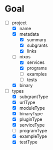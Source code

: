 # Goal

- [ ] project
  - [x] name
  - [x] metadata
    - [x] summary
    - [x] subgrants
    - [x] links
  - [ ] nixos
    - [x] services
    - [x] programs
    - [ ] examples
    - [ ] tests
  - [x] binary
- [ ] types
  - [x] subgrantType
  - [x] urlType
  - [x] moduleType
  - [x] binaryType
  - [x] pluginType
  - [x] serviceType
  - [ ] programType
  - [x] exampleType
  - [x] testType
